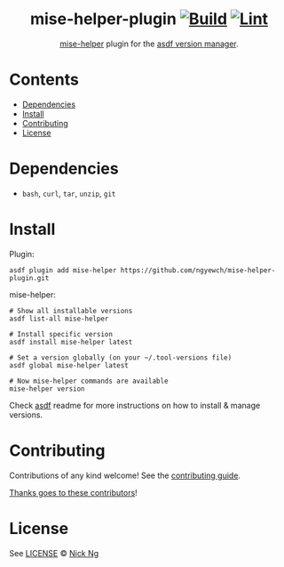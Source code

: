 <div align="center">

# mise-helper-plugin [![Build](https://github.com/ngyewch/mise-helper-plugin/actions/workflows/build.yml/badge.svg)](https://github.com/ngyewch/mise-helper-plugin/actions/workflows/build.yml) [![Lint](https://github.com/ngyewch/mise-helper-plugin/actions/workflows/lint.yml/badge.svg)](https://github.com/ngyewch/mise-helper-plugin/actions/workflows/lint.yml)


[mise-helper](https://github.com/ngyewch/mise-helper) plugin for the [asdf version manager](https://asdf-vm.com).

</div>

# Contents

- [Dependencies](#dependencies)
- [Install](#install)
- [Contributing](#contributing)
- [License](#license)

# Dependencies

- `bash`, `curl`, `tar`, `unzip`, `git`

# Install

Plugin:

```shell
asdf plugin add mise-helper https://github.com/ngyewch/mise-helper-plugin.git
```

mise-helper:

```shell
# Show all installable versions
asdf list-all mise-helper

# Install specific version
asdf install mise-helper latest

# Set a version globally (on your ~/.tool-versions file)
asdf global mise-helper latest

# Now mise-helper commands are available
mise-helper version
```

Check [asdf](https://github.com/asdf-vm/asdf) readme for more instructions on how to
install & manage versions.

# Contributing

Contributions of any kind welcome! See the [contributing guide](contributing.md).

[Thanks goes to these contributors](https://github.com/ngyewch/mise-helper-plugin/graphs/contributors)!

# License

See [LICENSE](LICENSE) © [Nick Ng](https://github.com/ngyewch/)
